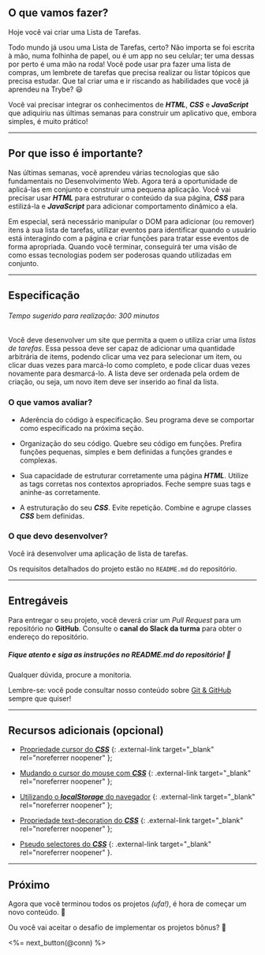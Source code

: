 ## O que vamos fazer?

Hoje você vai criar uma Lista de Tarefas.

Todo mundo já usou uma Lista de Tarefas, certo? Não importa se foi escrita à mão, numa folhinha de papel, ou é um app no seu celular; ter uma dessas por perto é uma mão na roda! Você pode usar pra fazer uma lista de compras, um lembrete de tarefas que precisa realizar ou listar tópicos que precisa estudar. Que tal criar uma e ir riscando as habilidades que você já aprendeu na Trybe? 😃

Você vai precisar integrar os conhecimentos de **_HTML_**, **_CSS_** e **_JavaScript_** que adiquiriu nas últimas semanas para construir um aplicativo que, embora simples, é muito prático!

---

## Por que isso é importante?

Nas últimas semanas, você aprendeu várias tecnologias que são fundamentais no Desenvolvimento Web. Agora terá a oportunidade de aplicá-las em conjunto e construir uma pequena aplicação. Você vai precisar usar **_HTML_** para estruturar o conteúdo da sua página, **_CSS_** para estilizá-la e **_JavaScript_** para adicionar comportamento dinâmico a ela.

Em especial, será necessário manipular o DOM para adicionar (ou remover) itens à sua lista de tarefas, utilizar eventos para identificar quando o usuário está interagindo com a página e criar funções para tratar esse eventos de forma apropriada. Quando você terminar, conseguirá ter uma visão de como essas tecnologias podem ser poderosas quando utilizadas em conjunto.

---

## Especificação

###### Tempo sugerido para realização: 300 minutos

Você deve desenvolver um site que permita a quem o utiliza criar uma _listas de tarefas_. Essa pessoa deve ser capaz de adicionar uma quantidade arbitrária de items, podendo clicar uma vez para selecionar um item, ou clicar duas vezes para marcá-lo como completo, e pode clicar duas vezes novamente para desmarcá-lo. A lista deve ser ordenada pela ordem de criação, ou seja, um novo item deve ser inserido ao final da lista.

### O que vamos avaliar?

* Aderência do código à especificação. Seu programa deve se comportar como especificado na próxima seção.

* Organização do seu código. Quebre seu código em funções. Prefira funções pequenas, simples e bem definidas a funções grandes e complexas.

* Sua capacidade de estruturar corretamente uma página **_HTML_**. Utilize as tags corretas nos contextos apropriados. Feche sempre suas tags e aninhe-as corretamente.

* A estruturação do seu **_CSS_**. Evite repetição. Combine e agrupe classes **_CSS_** bem definidas.


### O que devo desenvolver?

Você irá desenvolver uma aplicação de lista de tarefas.

Os requisitos detalhados do projeto estão no `README.md` do repositório.

---

## Entregáveis

Para entregar o seu projeto, você deverá criar um _Pull Request_ para um repositório no **GitHub**. Consulte o **canal do Slack da turma** para obter o endereço do repositório.

##### Fique atento e siga as instruções no README.md do repositório! 🥺

Qualquer dúvida, procure a monitoria.

Lembre-se: você pode consultar nosso conteúdo sobre [Git & GitHub](/fundamentals/git) sempre que quiser!

---

## Recursos adicionais (opcional)

- [Propriedade cursor do **_CSS_**](https://www.w3schools.com/cssref/pr_class_cursor.asp) {: .external-link target="_blank" rel="noreferrer noopener" };

- [Mudando o cursor do mouse com **_CSS_**](https://www.webcis.com.br/mudando-o-cursor-do-mouse-com-css.html) {: .external-link target="_blank" rel="noreferrer noopener" };

- [Utilizando o **_localStorage_** do navegador](https://tableless.com.br/guia-f%C3%A1cil-sobre-usar-localstorage-com-javascript/) {: .external-link target="_blank" rel="noreferrer noopener" };

- [Propriedade text-decoration do **_CSS_**](https://www.w3schools.com/cssref/css3_pr_text-decoration-line.asp) {: .external-link target="_blank" rel="noreferrer noopener" };

- [Pseudo selectores do **_CSS_**](https://www.w3schools.com/css/css_pseudo_classes.asp) {: .external-link target="_blank" rel="noreferrer noopener" }.

---

## Próximo

Agora que você terminou todos os projetos _(ufa!)_, é hora de começar um novo conteúdo. 🤙

Ou você vai aceitar o desafio de implementar os projetos bônus? 🎲

<%= next_button(@conn) %>
